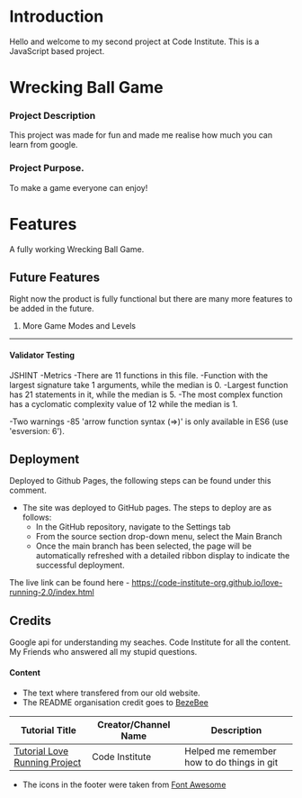 # Introduction
Hello and welcome to my second project at Code Institute. This is a JavaScript based project.


# Wrecking Ball Game
### Project Description
This project was made for fun and made me realise how much you can learn from google.


### Project Purpose.
To make a game everyone can enjoy!

# Features 

A fully working Wrecking Ball Game.


## Future Features
Right now the product is fully functional but there are many more features to be added in the future. 

1. More Game Modes and Levels



<hr>

#### Validator Testing 
JSHINT
-Metrics
-There are 11 functions in this file.
-Function with the largest signature take 1 arguments, while the median is 0.
-Largest function has 21 statements in it, while the median is 5.
-The most complex function has a cyclomatic complexity value of 12 while the median is 1.

-Two warnings
-85	'arrow function syntax (=>)' is only available in ES6 (use 'esversion: 6').




## Deployment

Deployed to Github Pages, the following steps can be found under this comment. 

- The site was deployed to GitHub pages. The steps to deploy are as follows: 
  - In the GitHub repository, navigate to the Settings tab 
  - From the source section drop-down menu, select the Main Branch
  - Once the main branch has been selected, the page will be automatically refreshed with a detailed ribbon display to indicate the successful deployment. 

The live link can be found here - https://code-institute-org.github.io/love-running-2.0/index.html 


## Credits 

Google api for understanding my seaches.
Code Institute for all the content.
My Friends who answered all my stupid questions.

#### Content 

- The text where transfered from our old website.
- The README organisation credit goes to [BezeBee](https://github.com/bezebee/My-First-Project/blob/main/README.md)

| Tutorial Title      | Creator/Channel Name | Description                                          |
|---------------------|-----------------------|------------------------------------------------------|
| [Tutorial Love Running Project](https://code-institute-org.github.io/love-running-2.0/index.html) | Code Institute | Helped me remember how to do things in git     |

- The icons in the footer were taken from [Font Awesome](https://fontawesome.com/)

